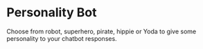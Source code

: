 # Personality Bot

Choose from robot, superhero, pirate, hippie or Yoda to give some personality to your chatbot responses.
